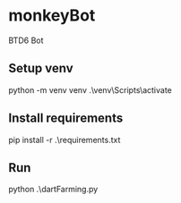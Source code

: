 # monkeyBot
BTD6 Bot

## Setup venv
python -m venv venv
.\venv\Scripts\activate

## Install requirements
pip install -r .\requirements.txt

## Run
python .\dartFarming.py